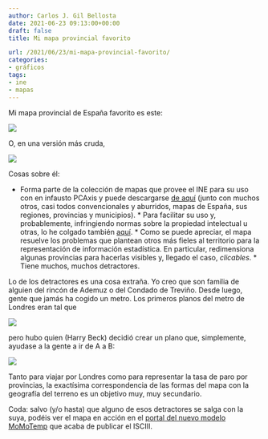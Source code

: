 ```yaml
---
author: Carlos J. Gil Bellosta
date: 2021-06-23 09:13:00+00:00
draft: false
title: Mi mapa provincial favorito

url: /2021/06/23/mi-mapa-provincial-favorito/
categories:
- gráficos
tags:
- ine
- mapas
---
```





Mi mapa provincial de España favorito es este:







![](/wp-uploads/2021/06/mapa_provincial_espana.png)








O, en una versión más cruda,







![](/wp-uploads/2021/06/mapa_provincial_2.png)








Cosas sobre él:





  * Forma parte de la colección de mapas que provee el INE para su uso con en infausto PCAxis y puede descargarse [de aquí](https://www.ine.es/ss/Satellite?L=es_ES&c=Page&cid=1254735116596&p=1254735116596&pagename=ProductosYServicios%2FPYSLayout) (junto con muchos otros, casi todos convencionales y aburridos, mapas de España, sus regiones, provincias y municipios).  * Para facilitar su uso y, probablemente, infringiendo normas sobre la propiedad intelectual u otras, lo he colgado también [aquí](http://datanalytics.com/uploads/mapa_provincial_favorito.zip).  * Como se puede apreciar, el mapa resuelve los problemas que plantean otros más fieles al territorio para la representación de información estadística. En particular, redimensiona algunas provincias para hacerlas visibles y, llegado el caso, _clicables_.  * Tiene muchos, muchos detractores.





Lo de los detractores es una cosa extraña. Yo creo que son familia de alguien del rincón de Ademuz o del Condado de Treviño. Desde luego, gente que jamás ha cogido un metro. Los primeros planos del metro de Londres eran tal que







![](/wp-uploads/2021/06/mapa_metro_londres_1932.jpg)














pero hubo quien (Harry Beck) decidió crear un plano que, simplemente, ayudase a la gente a ir de A a B:







![](/wp-uploads/2021/06/mapa_metro_londres_harry_beck.jpg)








Tanto para viajar por Londres como para representar la tasa de paro por provincias, la exactísima correspondencia de las formas del mapa con la geografía del terreno es un objetivo muy, muy secundario.







Coda: salvo (y/o hasta) que alguno de esos detractores se salga con la suya, podéis ver el mapa en acción en el [portal del nuevo modelo MoMoTemp](https://momo.isciii.es/momotemp/) que acaba de publicar el ISCIII.



